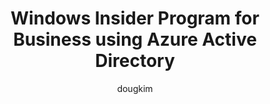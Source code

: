 ---
title: Windows Insider Program for Business using Azure Active Directory
description: how to use AAD using Windows Insider builds for business
services: WIP-at-work-pro
author: dougkim
manager: dougkim
ms.assetid: 
ms.service: WIP-at-work-pro
ms.tgt_pltfrm: na
ms.devlang: na
ms.date: 8/29/2018
ms.author: dougkim
ms.localizationpriority: medium
---
